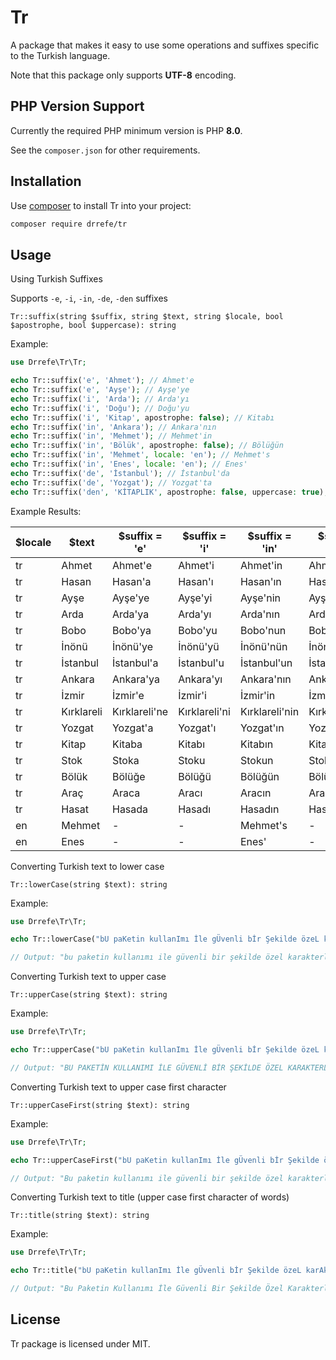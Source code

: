 # Tr

A package that makes it easy to use some operations and suffixes specific to the Turkish language.

Note that this package only supports __UTF-8__ encoding.

## PHP Version Support

Currently the required PHP minimum version is PHP __8.0__.

See the `composer.json` for other requirements.

## Installation

Use [composer](https://getcomposer.org) to install Tr into your project:

```sh
composer require drrefe/tr
```

## Usage

Using Turkish Suffixes

Supports `-e`, `-i`, `-in`, `-de`, `-den` suffixes

`Tr::suffix(string $suffix, string $text, string $locale, bool $apostrophe, bool $uppercase): string`

Example:

```php
use Drrefe\Tr\Tr;

echo Tr::suffix('e', 'Ahmet'); // Ahmet'e
echo Tr::suffix('e', 'Ayşe'); // Ayşe'ye
echo Tr::suffix('i', 'Arda'); // Arda'yı
echo Tr::suffix('i', 'Doğu'); // Doğu'yu
echo Tr::suffix('i', 'Kitap', apostrophe: false); // Kitabı
echo Tr::suffix('in', 'Ankara'); // Ankara'nın
echo Tr::suffix('in', 'Mehmet'); // Mehmet'in
echo Tr::suffix('in', 'Bölük', apostrophe: false); // Bölüğün
echo Tr::suffix('in', 'Mehmet', locale: 'en'); // Mehmet's
echo Tr::suffix('in', 'Enes', locale: 'en'); // Enes'
echo Tr::suffix('de', 'İstanbul'); // İstanbul'da
echo Tr::suffix('de', 'Yozgat'); // Yozgat'ta
echo Tr::suffix('den', 'KİTAPLIK', apostrophe: false, uppercase: true); // KİTAPLIKTAN

```

Example Results:

| $locale| $text | $suffix = 'e' | $suffix = 'i' | $suffix = 'in' | $suffix = 'de' | $suffix = 'den' |
| --- | --- | --- | --- | --- | --- | --- |
| tr | Ahmet | Ahmet'e | Ahmet'i | Ahmet'in | Ahmet'te | Ahmet'ten |
| tr | Hasan | Hasan'a | Hasan'ı | Hasan'ın | Hasan'da | Hasan'dan |
| tr | Ayşe | Ayşe'ye | Ayşe'yi | Ayşe'nin | Ayşe'de | Ayşe'den |
| tr | Arda | Arda'ya | Arda'yı | Arda'nın | Arda'da | Arda'dan |
| tr | Bobo | Bobo'ya | Bobo'yu | Bobo'nun | Bobo'da | Bobo'dan |
| tr | İnönü | İnönü'ye | İnönü'yü | İnönü'nün | İnönü'de | İnönü'den |
| tr | İstanbul | İstanbul'a | İstanbul'u | İstanbul'un | İstanbul'da | İstanbul'dan |
| tr | Ankara | Ankara'ya | Ankara'yı | Ankara'nın | Ankara'da | Ankara'dan |
| tr | İzmir | İzmir'e | İzmir'i | İzmir'in | İzmir'de | İzmir'den |
| tr | Kırklareli | Kırklareli'ne | Kırklareli'ni | Kırklareli'nin | Kırklareli'nde | Kırklareli'nden |
| tr | Yozgat | Yozgat'a | Yozgat'ı | Yozgat'ın | Yozgat'ta | Yozgat'tan |
| tr | Kitap | Kitaba | Kitabı | Kitabın | Kitapta | Kitaptan |
| tr | Stok | Stoka | Stoku | Stokun | Stokta | Stoktan |
| tr | Bölük | Bölüğe | Bölüğü | Bölüğün | Bölükte | Bölükten |
| tr | Araç | Araca | Aracı | Aracın | Araçta | Araçtan |
| tr | Hasat | Hasada | Hasadı | Hasadın | Hasatta | Hasattan |
| en | Mehmet | - | - | Mehmet's | - | - |
| en | Enes | - | - | Enes' | - | - |

Converting Turkish text to lower case

`Tr::lowerCase(string $text): string`

Example:

```php
use Drrefe\Tr\Tr;

echo Tr::lowerCase("bU paKetin kullanImı İle gÜvenli bİr Şekilde özeL karAkteRleri dÖnüştÜrebilirsiniz.");

// Output: "bu paketin kullanımı ile güvenli bir şekilde özel karakterleri dönüştürebilirsiniz."
```

Converting Turkish text to upper case

`Tr::upperCase(string $text): string`

Example:

```php
use Drrefe\Tr\Tr;

echo Tr::upperCase("bU paKetin kullanImı İle gÜvenli bİr Şekilde özeL karAkteRleri dÖnüştÜrebilirsiniz.");

// Output: "BU PAKETİN KULLANIMI İLE GÜVENLİ BİR ŞEKİLDE ÖZEL KARAKTERLERİ DÖNÜŞTÜREBİLİRSİNİZ."
```

Converting Turkish text to upper case first character

`Tr::upperCaseFirst(string $text): string`

Example:

```php
use Drrefe\Tr\Tr;

echo Tr::upperCaseFirst("bU paKetin kullanImı İle gÜvenli bİr Şekilde özeL karAkteRleri dÖnüştÜrebilirsiniz.");

// Output: "Bu paketin kullanımı ile güvenli bir şekilde özel karakterleri dönüştürebilirsiniz."
```

Converting Turkish text to title (upper case first character of words)

`Tr::title(string $text): string`

Example:

```php
use Drrefe\Tr\Tr;

echo Tr::title("bU paKetin kullanImı İle gÜvenli bİr Şekilde özeL karAkteRleri dÖnüştÜrebilirsiniz.");

// Output: "Bu Paketin Kullanımı İle Güvenli Bir Şekilde Özel Karakterleri Dönüştürebilirsiniz."
```

## License

Tr package is licensed under MIT.